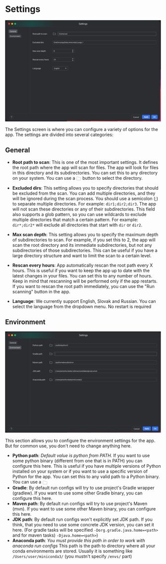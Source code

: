# Settings

![](./assets/settings/general/settings.png)

The Settings screen is where you can configure a variety of options for the app. The settings are divided into several
categories:

## General

- **Root path to scan**: This is one of the most important settings. It defines the root path where the app will scan
  for files. The app will look for files in this directory and its subdirectories. You can set this to any directory on
  your system. You can use
  a <svg width="16" height="16" viewBox="0 0 20 20" fill="none" xmlns="http://www.w3.org/2000/svg" style="vertical-align: middle;"><path d="M3.25 3.25H7.6377C7.6817 3.25 7.72498 3.2615 7.7627 3.2832L7.79785 3.30762L10.5195 5.57617L10.7285 5.75H17C17.6904 5.75 18.25 6.30964 18.25 7V15.167C18.2498 16.0672 17.5529 16.75 16.75 16.75H3.25C2.44714 16.75 1.75017 16.0672 1.75 15.167V4.83301C1.75017 3.93278 2.44715 3.25 3.25 3.25Z" stroke="#CED0D6" stroke-width="1.5"/></svg>
  button to select the directory.

- **Excluded dirs**: This setting allows you to specify directories that should be excluded from the scan. You can add
  multiple directories, and they will be ignored during the scan process. You should use a semicolon (;) to separate
  multiple directories. For example: `dir1;dir2;dir3`. The app will not scan these directories or any of their
  subdirectories. This field also supports a glob pattern, so you can use wildcards to exclude multiple directories that
  match a certain pattern. For example: `dir*;dir2*` will exclude all directories that start with `dir` or `dir2`.

- **Max scan depth**: This setting allows you to specify the maximum depth of subdirectories to scan. For example, if
  you set this to 2, the app will scan the root directory and its immediate subdirectories, but not any subdirectories
  of those subdirectories. This can be useful if you have a large directory structure and want to limit the scan to a
  certain level.

- **Rescan every hours**: App automatically rescan the root path every X hours. This is useful if you want to keep the
  app up to date with the latest changes in your files. You can set this to any number of hours. Keep in mind that
  rescanning will be performed only if the app restarts. If you want to rescan the root path immediately, you can use
  the "Run scanning" button in the app.
- **Language**: We currently support English, Slovak and Russian. You can select the language from the dropdown menu. No
  restart is required

## Environment

![environment.png](assets/settings/environment/environment.png)

This section allows you to configure the environment settings for the app.
But for common use, you don't need to change anything here.

- **Python path**: *Default value is python from PATH.* If you want to use some python binary (different from one that is in PATH) you can configure this
  here. This is useful if you have multiple versions of Python installed on your system or if you want to use a specific
  version of Python for the app. You can set this to any valid path to a Python binary. You can use
  a <svg width="16" height="16" viewBox="0 0 20 20" fill="none" xmlns="http://www.w3.org/2000/svg" style="vertical-align: middle;"><path d="M3.25 3.25H7.6377C7.6817 3.25 7.72498 3.2615 7.7627 3.2832L7.79785 3.30762L10.5195 5.57617L10.7285 5.75H17C17.6904 5.75 18.25 6.30964 18.25 7V15.167C18.2498 16.0672 17.5529 16.75 16.75 16.75H3.25C2.44714 16.75 1.75017 16.0672 1.75 15.167V4.83301C1.75017 3.93278 2.44715 3.25 3.25 3.25Z" stroke="#CED0D6" stroke-width="1.5"/></svg>
- **Gradle**: By default run configs will try to use project's Gradle wrapper (gradlew). If you want to use some other
  Gradle binary, you can configure this here.
- **Maven path**: By default run configs will try to use project's Maven (mvn). If you want to use some other
  Maven binary, you can configure this here.
- **JDK path**: By default run configs won't explicitly set JDK path. If you think, that you need to use some concrete JDK
  version, you can set it here. (For gradle tasks will be specified `-Dorg.gradle.java.home=<path>` and for maven tasks)
  `-Djava.home=<path>`)
- **Anaconda path**: *You must provide this path in order to work with anaconda run configs* This path is the path to directory where all your conda environments are stored. Usually it is something like `/Users/user/miniconda3/` (you mustn't specify `/envs/` part)